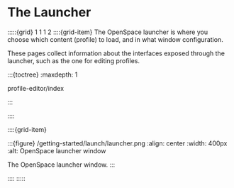 # The Launcher

:::::{grid} 1 1 1 2
::::{grid-item}
The OpenSpace launcher is where you choose which content (profile) to load, and in what window configuration.

These pages collect information about the interfaces exposed through the launcher, such as the one for editing profiles.

:::{toctree}
:maxdepth: 1

profile-editor/index

:::

::::

::::{grid-item}

:::{figure} /getting-started/launch/launcher.png
:align: center
:width: 400px
:alt: OpenSpace launcher window

The OpenSpace launcher window.
:::

::::
:::::




